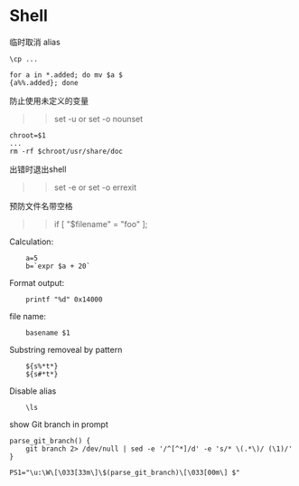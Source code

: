 Shell
=====

临时取消 alias

```shell
\cp ...
```

```shell
for a in *.added; do mv $a $
{a%%.added}; done
```

防止使用未定义的变量
>> set -u
or 
>> set -o nounset

```shell
chroot=$1
...
rm -rf $chroot/usr/share/doc 
```

出错时退出shell
>> set -e
or 
>> set -o errexit

预防文件名带空格
>> if [ "$filename" = "foo" ]; 

Calculation:

```shell
    a=5
    b=`expr $a + 20`
```

Format output:

```shell
    printf "%d" 0x14000
```

file name:

```shell
    basename $1
```

Substring removeal by pattern 

```shell
    ${s%*t*}
    ${s#*t*}
```

Disable alias

```shell
    \ls
```

show Git branch in prompt
```shell
parse_git_branch() {
    git branch 2> /dev/null | sed -e '/^[^*]/d' -e 's/* \(.*\)/ (\1)/'
}

PS1="\u:\W\[\033[33m\]\$(parse_git_branch)\[\033[00m\] $"
```
